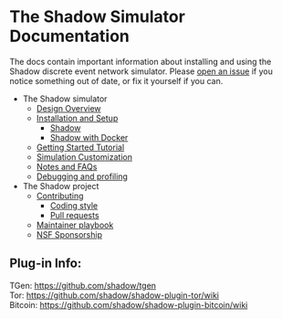 # The Shadow Simulator Documentation

The docs contain important information about installing and using the Shadow discrete event network simulator. Please [open an issue](https://github.com/shadow/shadow/issues/new/choose) if you notice something out of date, or fix it yourself if you can.

 * The Shadow simulator
   * [Design Overview](0-Design-Overview.md)
   * [Installation and Setup](1-Installation-and-Setup.md)
     * [Shadow](1.1-Shadow.md)
     * [Shadow with Docker](1.2-Shadow-with-Docker.md)
   * [Getting Started Tutorial](2-Getting-Started-Tutorial.md)
   * [Simulation Customization](3-Simulation-Customization.md)
   * [Notes and FAQs](4-Notes-and-FAQs.md)
   * [Debugging and profiling](5-Developer-Guide.md)
 * The Shadow project
   * [Contributing](CONTRIBUTING.md)
     * [Coding style](coding-style.md)
     * [Pull requests](pull-requests.md)
   * [Maintainer playbook](maintainer-playbook.md)
   * [NSF Sponsorship](nsf-sponsorship.md)

## Plug-in Info:

TGen: https://github.com/shadow/tgen  
Tor: https://github.com/shadow/shadow-plugin-tor/wiki  
Bitcoin: https://github.com/shadow/shadow-plugin-bitcoin/wiki
